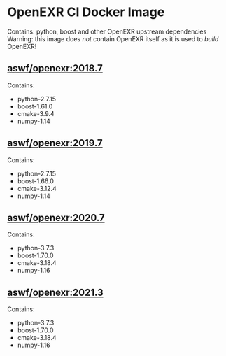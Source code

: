 <!---
Copyright (c) Contributors to the aswf-docker Project. All rights reserved.
SPDX-License-Identifier: Apache-2.0

Warning: this file is automatically generated from a template!
-->

# OpenEXR CI Docker Image

Contains: python, boost and other OpenEXR upstream dependencies
Warning: this image does *not* contain OpenEXR itself as it is used to *build* OpenEXR!


## [aswf/openexr:2018.7](https://hub.docker.com/r/aswf/ci-openexr/tags?page=1&name=2018.7)
Contains:
* python-2.7.15
* boost-1.61.0
* cmake-3.9.4
* numpy-1.14

## [aswf/openexr:2019.7](https://hub.docker.com/r/aswf/ci-openexr/tags?page=1&name=2019.7)
Contains:
* python-2.7.15
* boost-1.66.0
* cmake-3.12.4
* numpy-1.14

## [aswf/openexr:2020.7](https://hub.docker.com/r/aswf/ci-openexr/tags?page=1&name=2020.7)
Contains:
* python-3.7.3
* boost-1.70.0
* cmake-3.18.4
* numpy-1.16

## [aswf/openexr:2021.3](https://hub.docker.com/r/aswf/ci-openexr/tags?page=1&name=2021.3)
Contains:
* python-3.7.3
* boost-1.70.0
* cmake-3.18.4
* numpy-1.16

